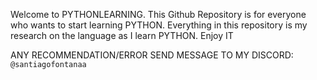 Welcome to PYTHONLEARNING. This Github Repository is for everyone who wants to start learning PYTHON. Everything in this repository is my research on the language as I learn PYTHON. Enjoy IT

ANY RECOMMENDATION/ERROR SEND MESSAGE TO MY DISCORD: ```@santiagofontanaa```
